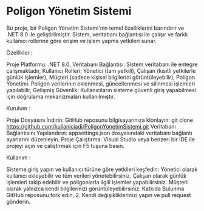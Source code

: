 # Poligon Yönetim Sistemi

Bu proje, bir Poligon Yönetim Sistemi'nin temel özelliklerini barındırır ve .NET 8.0 ile geliştirilmiştir. Sistem, veritabanı bağlantısı ile çalışır ve farklı kullanıcı rollerine göre erişim ve işlem yapma yetkileri sunar.

Özellikler :

Proje Platformu: .NET 8.0, Veritabanı Bağlantısı: Sistem veritabanı ile entegre çalışmaktadır, Kullanıcı Rolleri: Yönetici (tam yetkili), Çalışan (kısıtlı yetkilerle günlük işlemler), Müşteri (sadece kişisel bilgilerini görüntüleyebilir), Poligon Yönetimi: Poligon verilerinin eklenmesi, güncellenmesi ve silinmesi işlemleri yapılabilir, Gelişmiş Güvenlik: Kullanıcıların sisteme güvenli giriş yapabilmesi için doğrulama mekanizmaları kullanılmıştır.

Kurulum :

Proje Dosyasını İndirin: GitHub reposunu bilgisayarınıza klonlayın: git clone https://github.com/kullaniciadi/PoligonYonetimSistemi.git
Veritabanı Bağlantısını Yapılandırın: appsettings.json dosyasındaki veritabanı bağlantı ayarlarını düzenleyin.
Proje Çalıştırma: Visual Studio veya benzeri bir IDE ile projeyi açın ve çalıştırmak için F5 tuşuna basın.

Kullanım :

Sisteme giriş yapın ve kullanıcı türüne göre yetkileri keşfedin: Yönetici olarak kullanıcı ekleyebilir ve tüm verileri yönetebilirsiniz. Çalışan olarak günlük işlemleri takip edebilir ve poligonlarla ilgili işlemler yapabilirsiniz. Müşteri olarak yalnızca kendi bilgilerinizi görüntüleyebilirsiniz.
Katkıda Bulunma
GitHub reposunu fork edin, 2. Kendi değişikliklerinizi yapın ve pull request gönderin.
